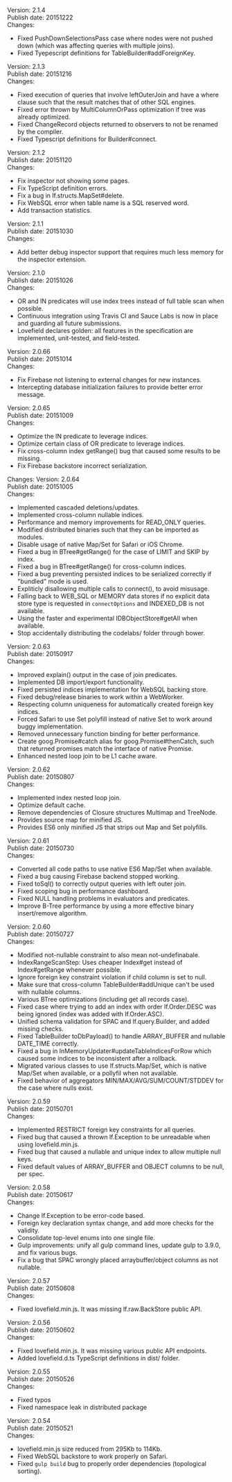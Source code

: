 Version: 2.1.4<br>
Publish date: 20151222<br>
Changes:
 - Fixed PushDownSelectionsPass case where nodes were not pushed down (which was
   affecting queries with multiple joins).
 - Fixed Tyepescript definitions for TableBuilder#addForeignKey.

Version: 2.1.3<br>
Publish date: 20151216<br>
Changes:
 - Fixed execution of queries that involve leftOuterJoin and have a where clause
   such that the result matches that of other SQL engines.
 - Fixed error thrown by MultiColumnOrPass optimization if tree was already
   optimized.
 - Fixed ChangeRecord objects returned to observers to not be renamed by the
   compiler.
 - Fixed Typescript definitions for Builder#connect.

Version: 2.1.2<br>
Publish date: 20151120<br>
Changes:
- Fix inspector not showing some pages.
- Fix TypeScript definition errors.
- Fix a bug in lf.structs.MapSet#delete.
- Fix WebSQL error when table name is a SQL reserved word.
- Add transaction statistics.

Version: 2.1.1<br>
Publish date: 20151030<br>
Changes:
 - Add better debug inspector support that requires much less memory for the
   inspector extension.

Version: 2.1.0<br>
Publish date: 20151026<br>
Changes:
 - OR and IN predicates will use index trees instead of full table scan when
   possible.
 - Continuous integration using Travis CI and Sauce Labs is now in place and
   guarding all future submissions.
 - Lovefield declares golden: all features in the specification are implemented,
   unit-tested, and field-tested.

Version: 2.0.66<br>
Publish date: 20151014<br>
Changes:
 - Fix Firebase not listening to external changes for new instances.
 - Intercepting database initialization failures to provide better error
   message.

Version: 2.0.65<br>
Publish date: 20151009<br>
Changes:
 - Optimize the IN predicate to leverage indices.
 - Optimize certain class of OR predicate to leverage indices.
 - Fix cross-column index getRange() bug that caused some results to be missing.
 - Fix Firebase backstore incorrect serialization.

Changes:
Version: 2.0.64<br>
Publish date: 20151005<br>
Changes:
 - Implemented cascaded deletions/updates.
 - Implemented cross-column nullable indices.
 - Performance and memory improvements for READ_ONLY queries.
 - Modified distributed binaries such that they can be imported as modules.
 - Disable usage of native Map/Set for Safari or iOS Chrome.
 - Fixed a bug in BTree#getRange() for the case of LIMIT and SKIP by index.
 - Fixed a bug in BTree#getRange() for cross-column indices.
 - Fixed a bug preventing persisted indices to be serialized correctly if
   "bundled" mode is used.
 - Expliticly disallowing multiple calls to connect(), to avoid misusage.
 - Falling back to WEB_SQL or MEMORY data stores if no explicit data store type
   is requested in `connectOptions` and INDEXED_DB is not available.
 - Using the faster and experimental IDBObjectStore#getAll when available.
 - Stop accidentally distributing the codelabs/ folder through bower.

Version: 2.0.63<br>
Publish date: 20150917<br>
Changes:
 - Improved explain() output in the case of join predicates.
 - Implemented DB import/export functionality.
 - Fixed persisted indices implementation for WebSQL backing store.
 - Fixed debug/release binaries to work within a WebWorker.
 - Respecting column uniqueness for automatically created foreign key indices.
 - Forced Safari to use Set polyfill instead of native Set to work around buggy
   implementation.
 - Removed unnecessary function binding for better performance.
 - Create goog.Promise#catch alias for goog.Promise#thenCatch, such that
   returned promises match the interface of native Promise.
 - Enhanced nested loop join to be L1 cache aware.

Version: 2.0.62<br>
Publish date: 20150807<br>
Changes:
 - Implemented index nested loop join.
 - Optimize default cache.
 - Remove dependencies of Closure structures Multimap and TreeNode.
 - Provides source map for minified JS.
 - Provides ES6 only minified JS that strips out Map and Set polyfills.

Version: 2.0.61<br>
Publish date: 20150730<br>
Changes:
 - Converted all code paths to use native ES6 Map/Set when available.
 - Fixed a bug causing Firebase backend stopped working.
 - Fixed toSql() to correctly output queries with left outer join.
 - Fixed scoping bug in performance dashboard.
 - Fixed NULL handling problems in evaluators and predicates.
 - Improve B-Tree performance by using a more effective binary insert/remove
   algorithm.


Version: 2.0.60<br>
Publish date: 20150727<br>
Changes:
 - Modified not-nullable constraint to also mean not-undefinabale.
 - IndexRangeScanStep: Uses cheaper Index#get instead of Index#getRange whenever
   possible.
 - Ignore foreign key constraint violation if child column is set to null.
 - Make sure that cross-column TableBuilder#addUnique can't be used with
   nullable columns.
 - Various BTree optimizations (including get all records case).
 - Fixed case where trying to add an index with order lf.Order.DESC was being
   ignored (index was added with lf.Order.ASC).
 - Unified schema validation for SPAC and lf.query.Builder, and added missing
   checks.
 - Fixed TableBuilder toDbPayload() to handle ARRAY_BUFFER and nullable
   DATE_TIME correctly.
 - Fixed a bug in InMemoryUpdater#updateTableIndicesForRow which caused some
   indices to be inconsistent after a rollback.
 - Migrated various classes to use lf.structs.Map/Set, which is native Map/Set
   when available, or a pollyfil when not available.
 - Fixed behavior of aggregators MIN/MAX/AVG/SUM/COUNT/STDDEV for the case where
   nulls exist.


Version: 2.0.59<br>
Publish date: 20150701<br>
Changes:
 - Implemented RESTRICT foreign key constraints for all queries.
 - Fixed bug that caused a thrown lf.Exception to be unreadable when using
   lovefield.min.js.
 - Fixed bug that caused a nullable and unique index to allow multiple null
   keys.
 - Fixed default values of ARRAY\_BUFFER and OBJECT columns to be null, per
   spec.

Version: 2.0.58<br>
Publish date: 20150617<br>
Changes:
 - Change lf.Exception to be error-code based.
 - Foreign key declaration syntax change, and add more checks for the validity.
 - Consolidate top-level enums into one single file.
 - Gulp improvements: unify all gulp command lines, update gulp to 3.9.0, and
   fix various bugs.
 - Fix a bug that SPAC wrongly placed arraybuffer/object columns as not
   nullable.

Version: 2.0.57<br>
Publish date: 20150608<br>
Changes:
 - Fixed lovefield.min.js. It was missing lf.raw.BackStore public API.

Version: 2.0.56<br>
Publish date: 20150602<br>
Changes:
 - Fixed lovefield.min.js. It was missing various public API endpoints.
 - Added lovefield.d.ts TypeScript definitions in dist/ folder.

Version: 2.0.55<br>
Publish date: 20150526<br>
Changes:
 - Fixed typos
 - Fixed namespace leak in distributed package

Version: 2.0.54<br>
Publish date: 20150521<br>
Changes:
 - lovefield.min.js size reduced from 295Kb to 114Kb.
 - Fixed WebSQL backstore to work properly on Safari.
 - Fixed `gulp build` bug to properly order dependencies (topological sorting).

